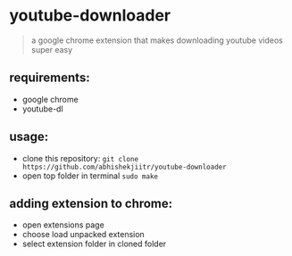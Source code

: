 youtube-downloader
==================

> a google chrome extension that makes  downloading youtube videos super easy

requirements:
---------------------
+ google chrome
+ youtube-dl

usage:
-----
+ clone this repository:
```git clone https://github.com/abhishekjiitr/youtube-downloader```
+ open top folder in terminal
```sudo make```

adding extension to chrome:
--------------------------
+ open extensions page
+ choose load unpacked extension
+ select extension folder in cloned folder
